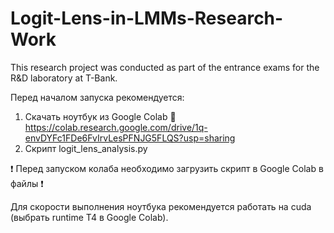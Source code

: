 # Logit-Lens-in-LMMs-Research-Work
This research project was conducted as part of the entrance exams for the R&amp;D laboratory at T-Bank.



Перед началом запуска рекомендуется:
1. Скачать ноутбук из Google Colab 🔗 https://colab.research.google.com/drive/1q-envDYFc1FDe6FvIrvLesPFNJG5FLQS?usp=sharing
2. Скрипт logit_lens_analysis.py

❗ Перед запуском колаба необходимо загрузить скрипт в Google Colab в файлы ❗

Для скорости выполнения ноутбука рекомендуется работать на cuda (выбрать runtime T4 в Google Colab).
